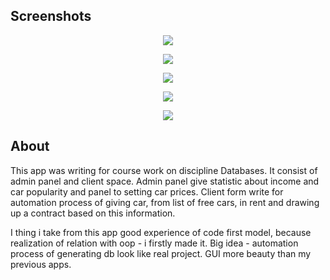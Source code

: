 ## Screenshots
<p align="center">
 <img src="https://i.ibb.co/cbKyk1m/login.png" width="auto">
</p>
<p align="center">
 <img src="https://i.ibb.co/ZdnRYVf/income.png" width="auto">
 </p>
 <p align="center">
 <img src="https://i.ibb.co/ZXsGz8q/car-popularity.png" width="auto">
 </p>
  <p align="center">
  <img src="https://i.ibb.co/nB4WYmx/price-list.png" width="auto">
  </p>
   <p align="center">
 <img src="https://i.ibb.co/PCFs2tw/client.png" width="auto">
</p>
</p>


## About

This app was writing for course work on discipline Databases. It consist of admin panel and client space.
Admin panel give statistic about income and car popularity and panel to setting car prices.
Client form write for automation process of giving car, from list of free cars, in rent and drawing up a contract based on this information.

I thing i take from this app good experience of code first model, because realization of relation with oop - i firstly made it. Big idea - automation process of generating db look like real project. GUI more beauty than my previous apps.
